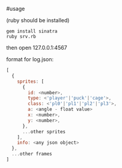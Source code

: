 #usage

(ruby should be installed)

```
gem install sinatra
ruby srv.rb
```

then open 127.0.0.1:4567

format for log.json:

```javascript
[
  {
    sprites: [
      {
        id: <number>,
        type: <'player'|'puck'|'cage'>,
        class: <'pl0'|'pl1'|'pl2'|'pl3'>,
        a: <angle - float value>
        x: <number>,
        y: <number>,
      },
      ...other sprites
    ],
    info: <any json object>
  },
  ...other frames
]
        
```
